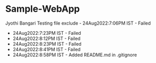 # Sample-WebApp

Jyothi Bangari
Testing file exclude - 24Aug2022:7:06PM IST - Failed
- 24Aug2022:7:23PM IST - Failed
- 24Aug2022:8:12PM IST - Failed
- 24Aug2022:8:23PM IST - Failed
- 24Aug2022:8:41PM IST - Failed
- 24Aug2022:8:58PM IST - Added README.md in .gitignore   
